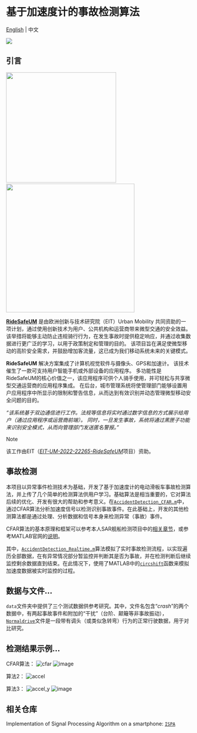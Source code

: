 # 基于加速度计的事故检测算法
[English](README.md) | 中文

![](https://skillicons.dev/icons?i=matlab)

## 引言
<p>
<img src="https://github.com/Rc-W024/AccidDetec-Accel/assets/97808991/59074c57-fe89-40be-97c9-9da5ae591cff" width=300px /> &nbsp;&nbsp;&nbsp;&nbsp;&nbsp;
<img src="https://github.com/Rc-W024/AccidDetec-Accel/assets/97808991/ad5521de-d3b7-49e6-b90d-38da43525c99" width=350px />
</p>

[**RideSafeUM**](https://ridesafeum.com/) 是由欧洲创新与技术研究院（EIT）Urban Mobility 共同资助的一项计划，通过使用创新技术为用户、公共机构和运营商带来微型交通的安全效益。 该举措将能够主动防止违规骑行行为，在发生事故时提供稳定响应，并通过收集数据进行更广泛的学习，以用于政策制定和管理的目的。 该项目旨在满足使微型移动的高阶安全需求，并鼓励增加客流量，这已成为我们移动系统未来的关键模式。

**RideSafeUM** 解决方案集成了计算机视觉软件与摄像头、GPS和加速计。 该技术催生了一款可支持用户智能手机或外部设备的应用程序。 多功能性是RideSafeUM的核心价值之一，该应用程序可供个人骑手使用，并可轻松与共享微型交通运营商的应用程序集成。 在后台，城市管理系统将使管理部门能够设置用户应用程序中所显示的限制和警告信息，从而达到有效识别并动态管理微型移动安全问题的目的。

*“该系统基于双边通信进行工作。法规等信息将实时通过数字信息的方式展示给用户（通过应用程序或运营商前端）。 同时，一旦发生事故，系统将通过黑匣子功能来识别安全模式，从而向管理部门发送匿名警报。”*

> [!NOTE]
> 该工作由EIT（[*EIT-UM-2022-22265-RideSafeUM*](https://futur.upc.edu/33770719)项目）资助。

## 事故检测
本项目以异常事件检测技术为基础，开发了基于加速度计的电动滑板车事故检测算法，并上传了几个简单的检测算法供用户学习。基础算法是相当重要的，它对算法后续的优化、开发有很大的帮助和参考意义。在[`AccidentDetection_CFAR.m`](https://github.com/Rc-W024/AccidDetec-Accel/blob/main/AccidentDetection_CFAR.m)中，通过CFAR算法分析加速度信号以检测识别事故事件。在此基础上，开发的其他检测算法都是通过处理、分析数据和信号本身来检测异常（事故）事件。

CFAR算法的基本原理和框架可以参考本人SAR舰船检测项目中的[相关章节](https://github.com/Rc-W024/SAR_Ship_detection_CFAR#constant-false-alarm-rate-cfar)，或参考MATLAB官网的[说明](https://ww2.mathworks.cn/help/phased/ug/constant-false-alarm-rate-cfar-detection.html)。

其中，[`AccidentDetection_Realtime.m`](https://github.com/Rc-W024/AccidDetec-Accel/blob/main/AccidentDetection_Realtime.m)算法模拟了实时事故检测流程，以实现遍历全部数据，在有异常情况部分暂监控并判断其是否为事故，并在检测判断后继续监控剩余数据直到结束。在此情况下，使用了MATLAB中的[`circshift`](https://www.mathworks.com/help/matlab/ref/circshift.html)函数来模拟加速度数据被实时监控的过程。

## 数据与文件...
`data`文件夹中提供了三个测试数据供参考研究。其中，文件名包含“*crash*”的两个数据中，有两起事故事件和附加的“干扰”（台阶、颠簸等非事故振动），[`Normaldrive`](https://github.com/Rc-W024/AccidDetec-Accel/blob/main/data/Normaldrive.tsv)文件是一段带有调头（或类似急转弯）行为的正常行驶数据，用于对比研究。

## 检测结果示例...
CFAR算法：
![cfar](https://user-images.githubusercontent.com/97808991/156751830-3220bc8e-1b9a-4ff6-827d-5d37ef054066.png)
![image](https://user-images.githubusercontent.com/97808991/156751927-ad3edd30-d26f-488a-b9f3-4e686257a73a.png)

算法2：
![accel](https://user-images.githubusercontent.com/97808991/156752181-45d5baad-4693-466f-98d5-f53a67d7868e.png)

算法3：
![accel_y](https://user-images.githubusercontent.com/97808991/156752351-1a3d5a43-6434-44f1-8716-4dc73af61fef.png)
![image](https://user-images.githubusercontent.com/97808991/156752457-5e4fa8ad-3277-4085-9f0e-66f7a8655270.png)

## 相关仓库
Implementation of Signal Processing Algorithm on a smartphone: [`ISPA`](https://github.com/Rc-W024/Implementation-of-Signal-Processing-Algorithm-on-a-smartphone)
